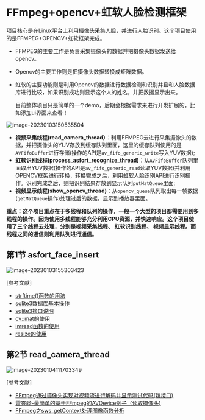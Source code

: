 # FFmpeg+opencv+虹软人脸检测框架

项目核心是在Linux平台上利用摄像头采集人脸，并进行人脸识别。这个项目使用的是FFMPEG+OPENCV+虹软框架完成。

- FFMPEG的主要工作是负责采集摄像头的数据并把摄像头数据发送给opencv。

- Opencv的主要工作则是把摄像头数据转换成矩阵数据。

- 虹软的主要功能则是利用Opencv的数据进行数据检测和识别并且和人脸数据库进行比较，如果识别成功则显示这个人的姓名，并把数据显示出来。

  目前整体项目只是简单的一个demo，后期会根据需求来进行开发扩展的，比如添加ui界面来查看！

![image-20230103150535504](https://pic-1304959529.cos.ap-guangzhou.myqcloud.com/DB/image-20230103150535504.png)

- **视频采集线程(read_camera_thread）**：利用FFMPEG去进行采集摄像头的数据，并把摄像头的YUV存放到缓存队列里面，这里的缓存队列使用的是`AVFifoBuffer`进行存储(操作的API是`av_fifo_generic_write`写入YUV数据);
- **虹软识别线程(process_asfort_recognize_thread)**：从`AVFifoBuffer`队列里面取出YUV数据(操作的API是`av_fifo_generic_read`读取YUV数据)并利用OPENCV框架进行转换，转换完成之后，利用虹软人脸识别API进行识别操作。识别完成之后，则把识别结果存放到显示队列`putMatQueue`里面;
- **视频显示线程(show_opencv_thread)**：从`opencv_queue`队列取出每一帧数据(`getMatQueue`操作)处理过后的数据，显示到播放器里面。

**重点：这个项目重点在于多线程和队列的操作，一般一个大型的项目都需要用到多线程的操作。因为使用多线程能够充分利用CPU资源，并快速响应。这个项目使用了三个线程去处理，分别是视频采集线程、 虹软识别线程、 视频显示线程。而线程之间的通信则利用队列进行通信。**



## 第1节 asfort_face_insert

![image-20230103155303423](https://pic-1304959529.cos.ap-guangzhou.myqcloud.com/DB/image-20230103155303423.png)

[参考文献]

- [strftime()函数的用法](https://blog.csdn.net/lwmjm/article/details/8156648)
- [sqlite3数据库基本操作](https://blog.csdn.net/gangtienaner/article/details/119575172?spm=1001.2101.3001.6650.4&utm_medium=distribute.pc_relevant.none-task-blog-2%7Edefault%7EBlogCommendFromBaidu%7Edefault-4-119575172-blog-100712844.pc_relevant_default&depth_1-utm_source=distribute.pc_relevant.none-task-blog-2%7Edefault%7EBlogCommendFromBaidu%7Edefault-4-119575172-blog-100712844.pc_relevant_default&utm_relevant_index=9)
- [sqlite3接口说明](https://xiaoyege.blog.csdn.net/article/details/86484547?spm=1001.2101.3001.6650.12&utm_medium=distribute.pc_relevant.none-task-blog-2%7Edefault%7EBlogCommendFromBaidu%7Edefault-12-86484547-blog-6530529.pc_relevant_multi_platform_whitelistv2_ad_hc&depth_1-utm_source=distribute.pc_relevant.none-task-blog-2%7Edefault%7EBlogCommendFromBaidu%7Edefault-12-86484547-blog-6530529.pc_relevant_multi_platform_whitelistv2_ad_hc&utm_relevant_index=20)
- [cv::mat的使用](https://blog.csdn.net/czsnooker/article/details/118345494)
- [imread函数的使用](https://blog.csdn.net/aijie099/article/details/104392143)
- [resize的使用](https://yangyongli.blog.csdn.net/article/details/121449412?spm=1001.2101.3001.6650.4&utm_medium=distribute.pc_relevant.none-task-blog-2%7Edefault%7ECTRLIST%7Edefault-4-121449412-blog-114271178.pc_relevant_multi_platform_whitelistv1_exp2&depth_1-utm_source=distribute.pc_relevant.none-task-blog-2%7Edefault%7ECTRLIST%7Edefault-4-121449412-blog-114271178.pc_relevant_multi_platform_whitelistv1_exp2&utm_relevant_index=6)



## 第2节 read_camera_thread

![image-20230104111703349](https://pic-1304959529.cos.ap-guangzhou.myqcloud.com/DB/image-20230104111703349.png)

[参考文献]

- [FFmpeg通过摄像头实现对视频流进行解码并显示测试代码(新接口)](https://blog.csdn.net/fengbingchun/article/details/93975844)
- [雷霄骅-最简单的基于FFmpeg的AVDevice例子（读取摄像头)](https://blog.csdn.net/leixiaohua1020/article/details/39702113?spm=1001.2101.3001.6650.4&utm_medium=distribute.pc_relevant.none-task-blog-2%7Edefault%7ECTRLIST%7Edefault-4-39702113-blog-89822927.pc_relevant_multi_platform_whitelistv1_exp2&depth_1-utm_source=distribute.pc_relevant.none-task-blog-2%7Edefault%7ECTRLIST%7Edefault-4-39702113-blog-89822927.pc_relevant_multi_platform_whitelistv1_exp2&utm_relevant_index=9)
- [FFmpeg之sws_getContext处理图像函数分析](https://blog.csdn.net/e891377/article/details/126724504?spm=1001.2101.3001.6650.1&utm_medium=distribute.pc_relevant.none-task-blog-2%7Edefault%7EAD_ESQUERY%7Eyljh-1-126724504-blog-121206818.pc_relevant_3mothn_strategy_and_data_recovery&depth_1-utm_source=distribute.pc_relevant.none-task-blog-2%7Edefault%7EAD_ESQUERY%7Eyljh-1-126724504-blog-121206818.pc_relevant_3mothn_strategy_and_data_recovery&utm_relevant_index=2)